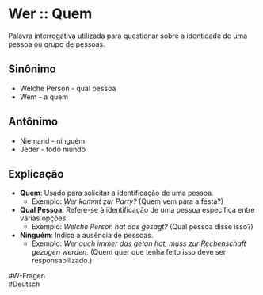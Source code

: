 # Wer :: Quem
<!--SR:!2024-11-06,4,270-->
Palavra interrogativa utilizada para questionar sobre a identidade de uma pessoa ou grupo de pessoas.

## Sinônimo
- Welche Person - qual pessoa  
- Wem - a quem  

## Antônimo
- Niemand - ninguém  
- Jeder - todo mundo  

## Explicação
- **Quem**: Usado para solicitar a identificação de uma pessoa.
  - Exemplo: *Wer kommt zur Party?* (Quem vem para a festa?)
- **Qual Pessoa**: Refere-se à identificação de uma pessoa específica entre várias opções.
  - Exemplo: *Welche Person hat das gesagt?* (Qual pessoa disse isso?)
- **Ninguém**: Indica a ausência de pessoas.
  - Exemplo: *Wer auch immer das getan hat, muss zur Rechenschaft gezogen werden.* (Quem quer que tenha feito isso deve ser responsabilizado.)

#W-Fragen  
#Deutsch
